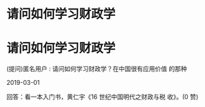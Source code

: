 # 请问如何学习财政学

# 请问如何学习财政学

(提问)匿名用户 : 请问如何学习财政学？在中国很有应用价值 的那种

2019-03-01

回答：看一本入门书，黄仁宇《16 世纪中国明代之财政与税 收》。(0 赞)